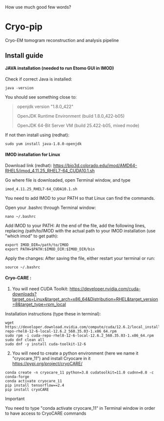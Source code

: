 How use much good few words?

# Cryo-pip
Cryo-EM tomogram reconstruction and analysis pipeline
## Install guide
#### JAVA installation (needed to run Etomo GUI in IMOD)

Check if correct Java is installed:
```
java -version
```
You should see something close to:
>openjdk version "1.8.0_422"
>
>OpenJDK Runtime Environment (build 1.8.0_422-b05)
>
>OpenJDK 64-Bit Server VM (build 25.422-b05, mixed mode)

If not then install using (redhat):
```
sudo yum install java-1.8.0-openjdk
```

#### IMOD installation for Linux 

Download link (redhat): https://bio3d.colorado.edu/imod/AMD64-RHEL5/imod_4.11.25_RHEL7-64_CUDA10.1.sh

Go where file is downloaded, open Terminal window, and type
```
imod_4.11.25_RHEL7-64_CUDA10.1.sh
```
You need to add IMOD to your PATH so that Linux can find the commands.

Open your .bashrc through Terminal window:
```
nano ~/.bashrc
```
Add IMOD to your PATH: At the end of the file, add the following lines, replacing /path/to/IMOD with the actual path to your IMOD installation (use "which imod" to get path):
```
export IMOD_DIR=/path/to/IMOD
export PATH=$PATH:$IMOD_DIR:$IMOD_DIR/bin
```
Apply the changes: After saving the file, either restart your terminal or run:
```
source ~/.bashrc
```
#### Cryo-CARE :
1. You will need CUDA Toolkit: https://developer.nvidia.com/cuda-downloads?target_os=Linux&target_arch=x86_64&Distribution=RHEL&target_version=8&target_type=rpm_local

Installation instructions (type these in terminal):

```
wget https://developer.download.nvidia.com/compute/cuda/12.6.2/local_installers/cuda-repo-rhel8-12-6-local-12.6.2_560.35.03-1.x86_64.rpm
sudo rpm -i cuda-repo-rhel8-12-6-local-12.6.2_560.35.03-1.x86_64.rpm
sudo dnf clean all
sudo dnf -y install cuda-toolkit-12-6
```
2. You will need to create a python environment (here we name it "cryocare_11") and install Cryocare in it https://pypi.org/project/cryoCARE/
```
conda create -n cryocare_11 python=3.8 cudatoolkit=11.0 cudnn=8.0 -c conda-forge
conda activate cryocare_11
pip install tensorflow==2.4
pip install cryoCARE
```
> [!IMPORTANT]
> You need to type "conda activate cryocare_11" in Terminal window in order to have access to CryoCARE commands
